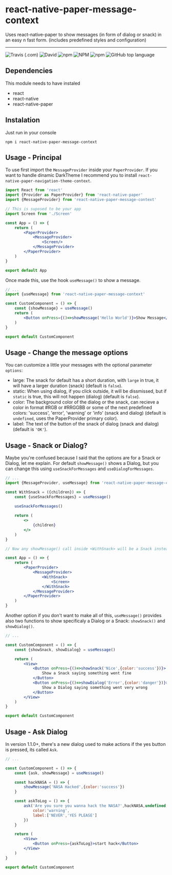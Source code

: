 # react-native-paper-message-context
Uses react-native-paper to show messages (in form of dialog or snack) in an easy n fast form. (includes predefined styles and configuration)

---

![Travis (.com)](https://img.shields.io/travis/com/jebbarbas/react-native-paper-message-context)
![David](https://img.shields.io/david/jebbarbas/react-native-paper-message-context)
![npm](https://img.shields.io/npm/dt/react-native-paper-message-context)
![NPM](https://img.shields.io/npm/l/react-native-paper-message-context)
![npm](https://img.shields.io/npm/v/react-native-paper-message-context)
![GitHub top language](https://img.shields.io/github/languages/top/jebbarbas/react-native-paper-message-context)

## Dependencies
This module needs to have instaled
- react
- react-native
- react-native-paper

## Instalation
Just run in your console
```
npm i react-native-paper-message-context
```

## Usage - Principal
To use first import the `MessageProvider` inside your `PaperProvider`. If you want to handle dinamic DarkTheme
I recommend you to install `react-native-paper-navigation-theme-context`.

```jsx
import React from 'react'
import {Provider as PaperProvider} from 'react-native-paper'
import {MessageProvider} from 'react-native-paper-message-context'

// This is suposed to be your app
import Screen from './Screen'

const App = () => {
    return (
        <PaperProvider>
            <MessageProvider>
                <Screen/>
            </MessageProvider>
        </PaperProvider>
    )
}

export default App
```

Once made this, use the hook `useMessage()` to show a message.

```jsx
// ...
import {useMessage} from 'react-native-paper-message-context'

const CustomComponent = () => {
    const {showMessage} = useMessage()
    return (
        <Button onPress={()=>showMessage('Hello World')}>Show Message</Button>
    )
}

export default CustomComponent
```

## Usage - Change the message options
You can customize a little your messages with the optional parameter `options`:
- large: The snack for default has a short duration, with `large` in true, it will have a larger duration (snack) 
(default is `false`).
- static: When using dialog, if you click outside, it will be dissmissed, but if `static` is true, this will not 
happen (dialog) (default is `false`).
- color: The background color of the dialog or the snack, can recieve a color in format #RGB or #RRGGBB or some 
of the next predefined colors: 'success', 'error', 'warning' or 'info' (snack and dialog) (default is `undefined`, uses
the PaperProvider primary color).
- label: The text of the button of the snack of dialog (snack and dialog) (default is `'OK'`).

## Usage - Snack or Dialog?
Maybe you're confused because I said that the options are for a Snack or Dialog, let me explain. For default
`showMessage()` shows a Dialog, but you can change this using `useSnackForMessages` and `useDialogForMessages`.

```jsx
// ...
import {MessageProvider, useMessage} from 'react-native-paper-message-context'

const WithSnack = ({children}) => {
    const {useSnackForMessages} = useMessage()
    
    useSnackForMessages()

    return (
        <>
            {children}
        </>
    )
}

// Now any showMessage() call inside <WithSnack> will be a Snack instead of a Dialog

const App = () => {
    return (
        <PaperProvider>
            <MessageProvider>
                <WithSnack>
                    <Screen>
                </WithSnack>
            </MessageProvider>
        </PaperProvider>
    )
}
```

Another option if you don't want to make all of this, `useMessage()` provides also two functions to show 
specificaly a Dialog or a Snack: `showSnack()` and `showDialog()`.

```jsx
// ...

const CustomComponent = () => {
    const {showSnack, showDialog} = useMessage()

    return (
        <View>
            <Button onPress={()=>showSnack('Nice',{color:'success'})}>
                Show a Snack saying something went fine
            </Button>
            <Button onPress={()=>showDialog('Error',{color:'danger'})}>
                Show a Dialog saying something went very wrong
            </Button>
        </View>
    )
}

export default CustomComponent
```

## Usage - Ask Dialog
In version 1.1.0+, there's a new dialog used to make actions if the yes button is pressed, its called `Ask`.

```jsx
// ...

const CustomComponent = () => {
    const {ask, showMessage} = useMessage()

    const hackNASA = () => {
        showMessage('NASA Hacked',{color:'success'})
    }

    const askToLog = () => {
        ask('Are you sure you wanna hack the NASA?',hackNASA,undefined,{
            color:'warning',
            label:['NEVER','YES PLEASE']
        })
    }

    return (
        <View>
            <Button onPress={askToLog}>start hack</Button>
        </View>
    )
}

export default CustomComponent
```